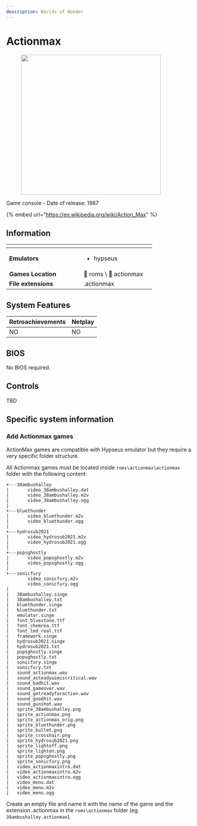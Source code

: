 ```yaml
---
description: Worlds of Wonder
---
```


# Actionmax

<div align="left">

<figure><img src="https://raw.githubusercontent.com/fabricecaruso/es-theme-carbon/91d85c7849cc550b0cac4e75cb8e0923d3b61b5e/art/logos/actionmax.svg" alt="" width="375"><figcaption></figcaption></figure>

</div>

Game console - Date of release: 1987

{% embed url="https://en.wikipedia.org/wiki/Action_Max" %}

## Information

<table data-header-hidden><thead><tr><th width="184"></th><th></th><th data-hidden></th></tr></thead><tbody><tr><td><strong>Emulators</strong></td><td><ul><li>hypseus</li></ul></td><td></td></tr><tr><td><strong>Games Location</strong></td><td><span data-gb-custom-inline data-tag="emoji" data-code="1f4c1">📁</span> roms \ <span data-gb-custom-inline data-tag="emoji" data-code="1f4c2">📂</span> actionmax</td><td></td></tr><tr><td><strong>File extensions</strong></td><td>.actionmax</td><td></td></tr></tbody></table>

## System Features

| Retroachievements | Netplay |
| ----------------- | ------- |
| NO                | NO      |

## BIOS

No BIOS required.

## Controls

TBD

## Specific system information

### Add Actionmax games

ActionMax games are compatible with Hypseus emulator but they require a very specific folder structure.

All Actionmax games must be located inside `roms\actionmax\actionmax` folder with the following content:

```
+---38ambushalley
|       video_38ambushalley.dat
|       video_38ambushalley.m2v
|       video_38ambushalley.ogg
|       
+---bluethunder
|       video_bluethunder.m2v
|       video_bluethunder.ogg
|       
+---hydrosub2021
|       video_hydrosub2021.m2v
|       video_hydrosub2021.ogg
|       
+---popsghostly
|       video_popsghostly.m2v
|       video_popsghostly.ogg
|       
+---sonicfury
        video_sonicfury.m2v
        video_sonicfury.ogg
|
|   38ambushalley.singe
|   38ambushalley.txt
|   bluethunder.singe
|   bluethunder.txt
|   emulator.singe
|   font_bluestone.ttf
|   font_chemrea.ttf
|   font_led_real.ttf
|   framework.singe
|   hydrosub2021.singe
|   hydrosub2021.txt
|   popsghostly.singe
|   popsghostly.txt
|   sonicfury.singe
|   sonicfury.txt
|   sound_actionmax.wav
|   sound_asteadyaimiscritical.wav
|   sound_badhit.wav
|   sound_gameover.wav
|   sound_getreadyforaction.wav
|   sound_goodhit.wav
|   sound_gunshot.wav
|   sprite_38ambushalley.png
|   sprite_actionmax.png
|   sprite_actionmax_orig.png
|   sprite_bluethunder.png
|   sprite_bullet.png
|   sprite_crosshair.png
|   sprite_hydrosub2021.png
|   sprite_lightoff.png
|   sprite_lighton.png
|   sprite_popsghostly.png
|   sprite_sonicfury.png
|   video_actionmaxintro.dat
|   video_actionmaxintro.m2v
|   video_actionmaxintro.ogg
|   video_menu.dat
|   video_menu.m2v
|   video_menu.ogg
```

Create an empty file and name it with the name of the game and the extension .actionmax in the `roms\actionmax` folder (eg. `38ambushalley.actionmax`).

<div align="left">

<figure><img src="https://i.imgur.com/8fjPzCf.png" alt=""><figcaption></figcaption></figure>

</div>
